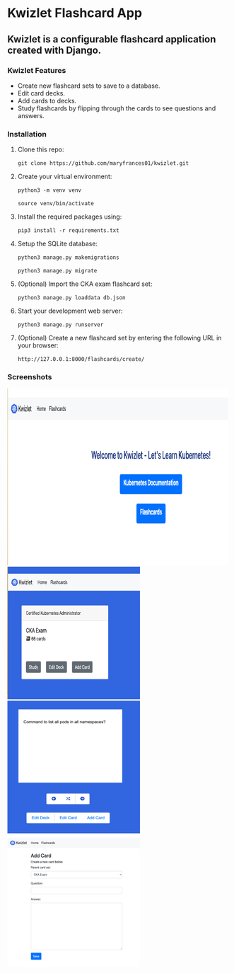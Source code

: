 # Kwizlet Flashcard App

## Kwizlet is a configurable flashcard application created with Django.

### Kwizlet Features
- Create new flashcard sets to save to a database.
- Edit card decks.
- Add cards to decks.
- Study flashcards by flipping through the cards to see questions and answers.

### Installation
1. Clone this repo:

   ```
   git clone https://github.com/maryfrances01/kwizlet.git
   ```

2. Create your virtual environment:

   ```
   python3 -m venv venv
   ```
   ```
   source venv/bin/activate
   ```

3. Install the required packages using:

   ```
   pip3 install -r requirements.txt
   ```

4. Setup the SQLite database:

   ```
   python3 manage.py makemigrations
   ```
   ```
   python3 manage.py migrate
   ```
5. (Optional) Import the CKA exam flashcard set:

   ```
   python3 manage.py loaddata db.json
   ```

6. Start your development web server:

   ```
   python3 manage.py runserver
   ```

7. (Optional) Create a new flashcard set by entering the following URL in your browser:

   ```
   http://127.0.0.1:8000/flashcards/create/
   ```

### Screenshots
<img src="images/kwizlet_homepage.png" alt="Kwizlet Homepage" width="500" height="400">
<br>
<img src="images/flashcards.png" alt="Kwizlet Flashcards" width="300" height="300">
<br>
<img src="images/study_set.png" alt="Study Flashcard Set" width="300" height="300">
<br>
<img src="images/add_a_card_to_set.png" alt="Add a card to Flashcard Set" width="300" height="300">
